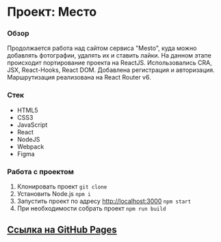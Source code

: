 # Проект: Место

### Обзор

Продолжается работа над сайтом сервиса "Mesto", куда можно добавлять фотографии, удалять их и ставить лайки. На данном этапе происходит портирование проекта на ReactJS. Использовались CRA, JSX, React-Hooks, React DOM. Добавлена регистрация и авторизация. Маршрутизация реализована на React Router v6.

### Стек

- HTML5
- CSS3
- JavaScript
- React
- NodeJS
- Webpack
- Figma

### Работа с проектом

1. Клонировать проект `git clone`
2. Установить Node.js `npm i`
3. Запустить проект по адресу [http://localhost:3000](http://localhost:3000) `npm start`
4. При необходимости собрать проект `npm run build`

## [Ссылка на GitHub Pages](https://vadim2370.github.io/react-mesto-auth/)
